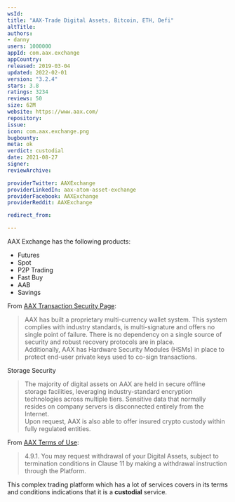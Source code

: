 ```yaml
---
wsId: 
title: "AAX-Trade Digital Assets, Bitcoin, ETH, Defi"
altTitle: 
authors:
- danny
users: 1000000
appId: com.aax.exchange
appCountry: 
released: 2019-03-04
updated: 2022-02-01
version: "3.2.4"
stars: 3.8
ratings: 3234
reviews: 50
size: 62M
website: https://www.aax.com/
repository: 
issue: 
icon: com.aax.exchange.png
bugbounty: 
meta: ok
verdict: custodial
date: 2021-08-27
signer: 
reviewArchive:

providerTwitter: AAXExchange
providerLinkedIn: aax-atom-asset-exchange
providerFacebook: AAXExchange
providerReddit: AAXExchange

redirect_from:

---
```


AAX Exchange has the following products:
- Futures
- Spot
- P2P Trading
- Fast Buy
- AAB
- Savings

From [AAX Transaction Security Page](https://www.aax.com/en-US/security/):

> AAX has built a proprietary multi-currency wallet system. This system complies with industry standards, is multi-signature and offers no single point of failure. There is no dependency on a single source of security and robust recovery protocols are in place.<br>
  Additionally, AAX has Hardware Security Modules (HSMs) in place to protect end-user private keys used to co-sign transactions.

Storage Security

> The majority of digital assets on AAX are held in secure offline storage facilities, leveraging industry-standard encryption technologies across multiple tiers. Sensitive data that normally resides on company servers is disconnected entirely from the Internet.<br>
  Upon request, AAX is also able to offer insured crypto custody within fully regulated entities.

From [AAX Terms of Use](https://www.aax.com/en-US/legal-privacy/terms-of-use/):

> 4.9.1. You may request withdrawal of your Digital Assets, subject to termination conditions in Clause 11 by making a withdrawal instruction through the Platform.

This complex trading platform which has a lot of services covers in its terms and conditions indications that it is a **custodial** service.
